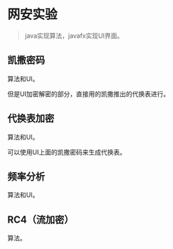 # 网安实验

> java实现算法，javafx实现UI界面。

## 凯撒密码

算法和UI。

但是UI加密解密的部分，直接用的凯撒推出的代换表进行。

## 代换表加密

算法和UI。

可以使用UI上面的凯撒密码来生成代换表。

## 频率分析

算法和UI。

## RC4（流加密）

算法。

